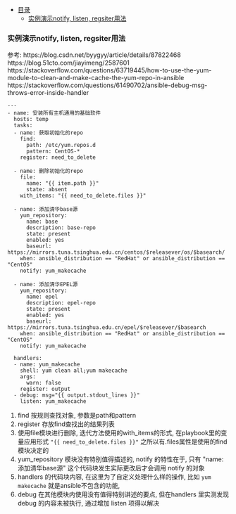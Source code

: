 * [目录](#0)
  * [实例演示notify, listen, regsiter用法](#1)

<h3 id="1">实例演示notify, listen, regsiter用法</h3>
参考:  
https://blog.csdn.net/byygyy/article/details/87822468  
https://blog.51cto.com/jiayimeng/2587601  
https://stackoverflow.com/questions/63719445/how-to-use-the-yum-module-to-clean-and-make-cache-the-yum-repo-in-ansible  
https://stackoverflow.com/questions/61490702/ansible-debug-msg-throws-error-inside-handler  

```
---
- name: 安装所有主机通用的基础软件
  hosts: temp
  tasks:
  - name: 获取初始化的repo
    find:
      path: /etc/yum.repos.d
      pattern: CentOS-*
    register: need_to_delete

  - name: 删除初始化的repo
    file:
      name: "{{ item.path }}"
      state: absent
    with_items: "{{ need_to_delete.files }}"

  - name: 添加清华base源
    yum_repository: 
      name: base
      description: base-repo
      state: present
      enabled: yes
      baseurl: https://mirrors.tuna.tsinghua.edu.cn/centos/$releasever/os/$basearch/
    when: ansible_distribution == "RedHat" or ansible_distribution == "CentOS"
    notify: yum_makecache

  - name: 添加清华EPEL源
    yum_repository: 
      name: epel
      description: epel-repo
      state: present
      enabled: yes
      baseurl: https://mirrors.tuna.tsinghua.edu.cn/epel/$releasever/$basearch
    when: ansible_distribution == "RedHat" or ansible_distribution == "CentOS"
    notify: yum_makecache

  handlers:
  - name: yum_makecache
    shell: yum clean all;yum makecache
    args:
      warn: false
    register: output
  - debug: msg="{{ output.stdout_lines }}"
    listen: yum_makecache
```
1) find 按规则查找对象, 参数是path和pattern  
2) register 存放find查找出的结果列表  
3) 使用file模块进行删除, 迭代方法使用的with_items的形式, 在playbook里的变量应用形式 ```"{{ need_to_delete.files }}"``` 之所以有.files属性是使用的find模块决定的
4) yum_repository 模块没有特别值得描述的, notify 的特性在于, 只有 "name: 添加清华base源" 这个代码块发生实际更改后才会调用 notify 的对象  
5) handlers 的代码块内容, 在这里为了自定义处理什么样的操作, 比如 ```yum makecache``` 就是ansible不包含的功能,  
6) debug 在其他模块内使用没有值得特别讲述的要点, 但在handlers 里实测发现debug 的内容未被执行, 通过增加 listen 项得以解决


